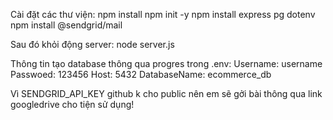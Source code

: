 Cài đặt các thư viện:
npm install
npm init -y
npm install express pg dotenv
npm install @sendgrid/mail

Sau đó khỏi động server:
node server.js

Thông tin tạo database thông qua progres trong .env:
Username: username
Passwoed: 123456
Host: 5432
DatabaseName: ecommerce_db

Vì SENDGRID_API_KEY github k cho public nên em sẽ gởi bài thông qua link googledrive cho tiện sử dụng!
